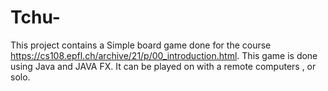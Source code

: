 # Tchu-
This project contains a Simple board game done for the course https://cs108.epfl.ch/archive/21/p/00_introduction.html. 
This game is done using Java and JAVA FX. 
It can be played on with a remote computers , or solo. 
